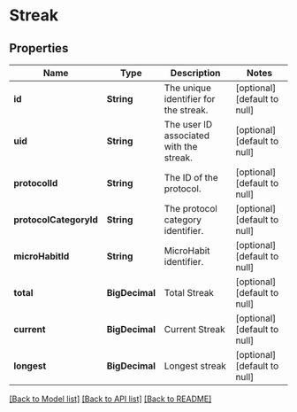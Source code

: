 # Streak
## Properties

| Name | Type | Description | Notes |
|------------ | ------------- | ------------- | -------------|
| **id** | **String** | The unique identifier for the streak. | [optional] [default to null] |
| **uid** | **String** | The user ID associated with the streak. | [optional] [default to null] |
| **protocolId** | **String** | The ID of the protocol. | [optional] [default to null] |
| **protocolCategoryId** | **String** | The protocol category identifier. | [optional] [default to null] |
| **microHabitId** | **String** | MicroHabit identifier. | [optional] [default to null] |
| **total** | **BigDecimal** | Total Streak | [optional] [default to null] |
| **current** | **BigDecimal** | Current Streak | [optional] [default to null] |
| **longest** | **BigDecimal** | Longest streak | [optional] [default to null] |

[[Back to Model list]](../README.md#documentation-for-models) [[Back to API list]](../README.md#documentation-for-api-endpoints) [[Back to README]](../README.md)

